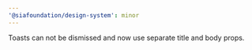```yaml
---
'@siafoundation/design-system': minor
---
```


Toasts can not be dismissed and now use separate title and body props.
